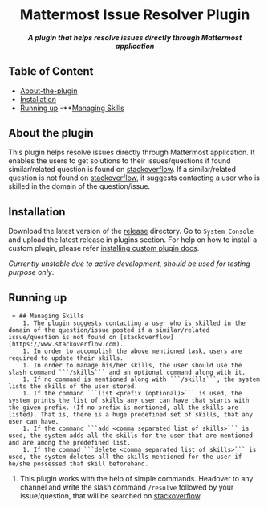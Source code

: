 <p align="center">
	<h1 align="center">Mattermost Issue Resolver Plugin</h1>
	<h5 align="center">A plugin that helps resolve issues directly through Mattermost application</h5>
</p>


## Table of Content
- [About-the-plugin](#about-the-plugin)
- [Installation](#installation)
- [Running up](#running-up)
	-**[Managing Skills](#managing-skills)
## About the plugin
This plugin helps resolve issues directly through Mattermost application. It enables the users to get solutions to their issues/questions if found similar/related question is found on [stackoverflow](https://www.stackoverflow.com). If a similar/related question is not found on [stackoverflow](https://www.stackoverflow.com), it suggests contacting a user who is skilled in the domain of the question/issue.
## Installation
Download the latest version of the [release](https://github.com/abdulsmapara/mattermost-plugin-issue-resolver/releases) directory. Go to `System Console` and upload the latest release in plugins section. For help on how to install a custom plugin, please refer [installing custom plugin docs](https://docs.mattermost.com/administration/plugins.html#custom-plugins).

*Currently unstable due to active development, should be used for testing purpose only*. 


## Running up
	 + ## Managing Skills
		1. The plugin suggests contacting a user who is skilled in the domain of the question/issue posted if a similar/related issue/question is not found on [stackoverflow](https://www.stackoverflow.com). 
		1. In order to accomplish the above mentioned task, users are required to update their skills.
		1. In order to manage his/her skills, the user should use the slash command ```/skills``` and an optional command along with it. 
		1. If no command is mentioned along with ```/skills```, the system lists the skills of the user stored.
		1. If the command ```list <prefix (optional)>``` is used, the system prints the list of skills any user can have that starts with the given prefix. (If no prefix is mentioned, all the skills are listed). That is, there is a huge predefined set of skills, that any user can have. 
		1. If the command ```add <comma separated list of skills>``` is used, the system adds all the skills for the user that are mentioned and are among the predefined list.
		1. If the commad ```delete <comma separated list of skills>``` is used, the system deletes all the skills mentioned for the user if he/she possessed that skill beforehand.
1. This plugin works with the help of simple commands. Headover to any channel and write the slash command ```/resolve``` followed by your issue/question, that will be searched on [stackoverflow](https://www.stackoverflow.com).